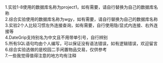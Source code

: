 1.实验1-8使用的数据库名称为project1，如有需要，请自行替换为自己的数据库名称\
2.综合实验使用的数据库名称为wgy，如有需要，请自行替换为自己的数据库名称\
3.实验2个人比较习惯左外连接查询，如有需要，自行使用隐/显式内连接、右外连接等\
4.DateGrip支持别名为中文且不用带单引号，自行辨别\
5.所有SQL语句均由个人编写，可以保证没有语法错误，如有逻辑错误，欢迎留言\
6.综合实验选做的是校园二手闲置物品交易，仅供参考\
7.一些我觉得值得注意的地方均有注释
